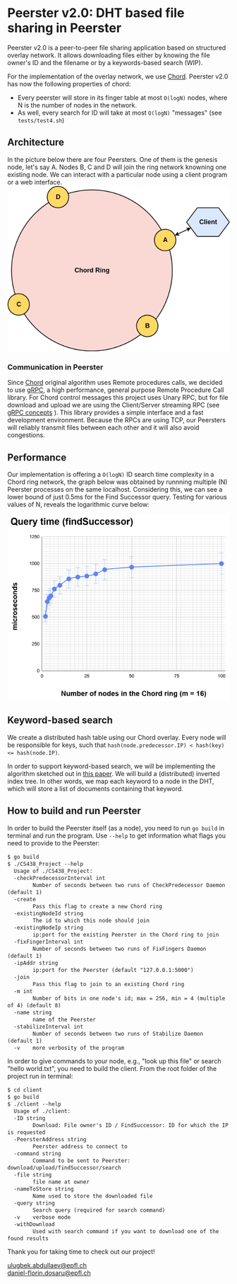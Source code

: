 # Peerster v2.0: DHT based file sharing in Peerster

Peerster v2.0 is a peer-to-peer file sharing application based on
structured overlay network. It allows downloading files either by
knowing the file owner's ID and the filename or by a keywords-based
search (WIP).

For the implementation of the overlay network, we use
[Chord](https://pdos.csail.mit.edu/papers/chord:sigcomm01/chord_sigcomm.pdf).
Peerster v2.0 has now the following properties of chord:
 - Every peerster will store in its finger table at most `O(logN)` nodes, where N is the number
   of nodes in the network.
-  As well, every search for ID will take at most `O(logN)` "messages" (see `tests/test4.sh`)     

    
## Architecture    

In the picture below there are four Peersters. One of them is the genesis node, let's say A. Nodes B, C and D will join the ring network knowning one existing node. We can interact with a particular node using a client program or a web interface.
![Architecture](https://github.com/dosarudaniel/CS438_Project/blob/master/docs/Chord_ring_request_File.png) 

### Communication in Peerster
Since [Chord](https://pdos.csail.mit.edu/papers/chord:sigcomm01/chord_sigcomm.pdf) original algorithm uses Remote procedures calls, we decided to use [gRPC](https://grpc.io/), a high performance, general purpose Remote Procedure Call library. For Chord control messages this project uses Unary RPC, but for file download and upload we are using the Client/Server streaming RPC (see [gRPC concepts](https://grpc.io/docs/guides/concepts/) ). This library provides a simple interface and a fast development environment. Because the RPCs are using TCP, our Peersters will reliably transmit files between each other and it will also avoid congestions.

## Performance   
Our implementation is offering a `O(logN)` ID search time complexity in a Chord ring network, the graph below was obtained by runnning multiple (N) Peerster processes on the same localhost. Considering this, we can see a lower bound of just 0.5ms for the Find Successor query. Testing for various values of N, reveals the logarithmic curve below:
     
![Query time of findSuccessor RPC](https://github.com/dosarudaniel/CS438_Project/blob/dosarudaniel-improve-readme/docs/QueryTime_FindSuccessor.png)     

## Keyword-based search

We create a distributed hash table using our Chord overlay. Every node
will be responsible for keys, such that `hash(node.predecessor.IP) <
hash(key) <= hash(node.IP)`.

In order to support keyword-based search, we will be implementing the
algorithm sketched out in
[this paper](https://www.cs.utexas.edu/users/browne/CS395Tf2002/Papers/Keywordsearch.pdf).
We will build a (distributed) inverted index tree. In other words, we
map each keyword to a node in the DHT, which will store a list of
documents containing that keyword.

## How to build and run Peerster

In order to build the Peerster itself (as a node), you need to run `go
build` in terminal and run the program. Use `--help` to get information
what flags you need to provide to the Peerster:
```
$ go build
$ ./CS438_Project --help
  Usage of ./CS438_Project:
  -checkPredecessorInterval int
    	Number of seconds between two runs of CheckPredecessor Daemon (default 1)
  -create
    	Pass this flag to create a new Chord ring
  -existingNodeId string
    	The id to which this node should join
  -existingNodeIp string
    	ip:port for the existing Peerster in the Chord ring to join
  -fixFingerInterval int
    	Number of seconds between two runs of FixFingers Daemon (default 1)
  -ipAddr string
    	ip:port for the Peerster (default "127.0.0.1:5000")
  -join
    	Pass this flag to join to an existing Chord ring
  -m int
    	Number of bits in one node's id; max = 256, min = 4 (multiple of 4) (default 8)
  -name string
    	name of the Peerster
  -stabilizeInterval int
    	Number of seconds between two runs of Stabilize Daemon (default 1)
  -v	more verbosity of the program

```

In order to give commands to your node, e.g., "look up this file" or
search "hello world.txt", you need to build the client. From the root
folder of the project run in terminal:
```
$ cd client 
$ go build
$ ./client --help
  Usage of ./client:
  -ID string
    	Download: File owner's ID / FindSuccessor: ID for which the IP is requested 
  -PeersterAddress string
    	Peerster address to connect to
  -command string
    	Command to be sent to Peerster: download/upload/findSuccessor/search
  -file string
    	file name at owner
  -nameToStore string
    	Name used to store the downloaded file
  -query string
    	Search query (required for search command)
  -v	verbose mode
  -withDownload
    	Used with search command if you want to download one of the found results
```

Thank you for taking time to check out our project!

ulugbek.abdullaev@epfl.ch    
daniel-florin.dosaru@epfl.ch
